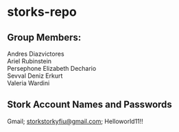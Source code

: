 # storks-repo
## Group Members:

Andres Diazvictores <br />
Ariel Rubinstein <br />
Persephone Elizabeth Dechario <br />
Sevval Deniz Erkurt <br />
Valeria Wardini <br />

## Stork Account Names and Passwords
Gmail; storkstorkyfiu@gmail.com; Helloworld11!!